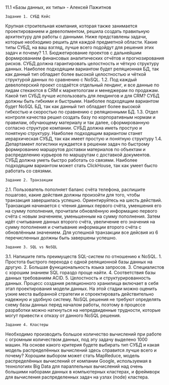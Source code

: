  11.1 «Базы данных, их типы» - Алексей Пажитнов

    Задание 1. СУБД Кейс
Крупная строительная компания, которая также занимается проектированием и девелопментом, решила создать правильную архитектуру для работы с данными. Ниже представлены задачи, которые необходимо решить для каждой предметной области. Какие типы СУБД, на ваш взгляд, лучше всего подойдут для решения этих задач и почему?
1.1. Бюджетирование проектов с дальнейшим формированием финансовых аналитических отчётов и прогнозирования рисков. СУБД должна гарантировать целостность и чёткую структуру данных.
    Наиболее подходящим вариантом будет реляционная БД, так как данный тип обладает более высокой целостностью и чёткой структурой данных по сравнению с NoSQL.
1.2. Под каждый девелоперский проект создаётся отдельный лендинг, и все данные по лидам стекаются в CRM к маркетологам и менеджерам по продажам. Какой тип СУБД лучше использовать для лендингов и для CRM? СУБД должны быть гибкими и быстрыми.
    Наиболее подходящим вариантом будет NoSQL БД, так как данный тип обладает более высокой гибкостью и скоростью по сравнению с реляционными БД.
1.3. Отдел контроля качества решил создать базу по корпоративным нормам и правилам, обучающему материалу и так далее, сформированную согласно структуре компании. СУБД должна иметь простую и понятную структуру.
    Наиболее подходящим вариантом станет иерархическая СУБД, так как имеет простую и понятную структуру
1.4. Департамент логистики нуждается в решении задач по быстрому формированию маршрутов доставки материалов по объектам и распределению курьеров по маршрутам с доставкой документов. СУБД должна уметь быстро работать со связями.
    Наиболее подходящим вариантом может стать ClickHouse, так как умеет бысто работать со связями.

    Задание 2. Транзакции
2.1. Пользователь пополняет баланс счёта телефона, распишите пошагово, какие действия должны произойти для того, чтобы транзакция завершилась успешно. Ориентируйтесь на шесть действий.
Транзакция начинается с чтения данных первого счёта, уменшения его на сумму пополнения, прочитали обновлённую информацию первого счёта с новым значением, уменьшенным на сумму пополнения. Затем идёт считывание данных второго счёта, увеличение его значения на сумму пополнения и считывание информации второго счёта с обновлённым значением.
Для успешной транзакции все дейсвия из 6 перечисленных должны быть завершены успешно.

    Задание 3. SQL vs NoSQL
3.1. Напишите пять преимуществ SQL-систем по отношению к NoSQL.
    1. Простота быстрого перехода с одной реляционной базы данных на другую.
    2. Большая функциональность языка запросов.
    3. Специалистов с хорошим знанием SQL гораздо проще найти.
    4. Соответствия базы данных требованиям ACID.
    5. Целостность и структурированность данных. Процесс создания реляционного хранилища включает в себя этап проектирования модели данных. На этой стадии можно оценить узкие места выбранной стратегии и спроектировать действительно надежную и удобную систему. NoSQL решения не требуют определять схему базы данных перед началом работы, поэтому в процессе разработки можно наткнуться на непредвиденные трудности, которые могут привести к отказу от данного NoSQL решения.

    Задание 4. Кластеры
Необходимо производить большое количество вычислений при работе с огромным количеством данных, под эту задачу выделено 1000 машин. На основе какого критерия будете выбирать тип СУБД и какая модель распределённых вычислений здесь справится лучше всего и почему?
    Хорошим выбором может стать MapReduce, модель распределённых вычислений от компании Google, используемая в технологиях Big Data для параллельных вычислений над очень большими наборами данных в компьютерных кластерах, и фреймворк для вычисления распределенных задач на узлах (node) кластера.     
